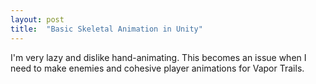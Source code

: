 ```yaml
---
layout: post
title:  "Basic Skeletal Animation in Unity"
---
```


I'm very lazy and dislike hand-animating. This becomes an issue when I need to make enemies and cohesive player animations for Vapor Trails.
